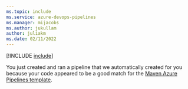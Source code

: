 ```yaml
---
ms.topic: include
ms.service: azure-devops-pipelines
ms.manager: mijacobs
ms.author: jukullam
author: juliakm
ms.date: 02/11/2022
---
```


[!INCLUDE [include](create-pipeline-after-template-selected.md)]

You just created and ran a pipeline that we automatically created for you because your code appeared to be a good match for the [Maven Azure Pipelines template](https://github.com/Microsoft/azure-pipelines-yaml/blob/master/templates/maven.yml).
